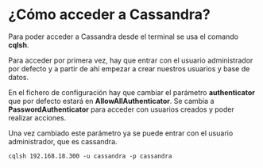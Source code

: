 # ¿Cómo acceder a Cassandra?

Para poder acceder a Cassandra desde el terminal se usa el comando **cqlsh**.

Para acceder por primera vez, hay que entrar con el usuario administrador por defecto y a partir de ahí empezar a crear nuestros usuarios y base de datos.

En el fichero de configuración hay que cambiar el parámetro **authenticator** que por defecto estará en **AllowAllAuthenticator**. Se cambia a **PasswordAuthenticator**
para acceder con usuarios creados y poder realizar acciones.

Una vez cambiado este parámetro ya se puede entrar con el usuario administrador, que es cassandra.

`cqlsh 192.168.18.300 -u cassandra -p cassandra  `
